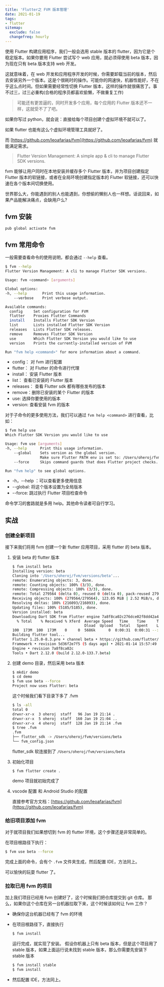 ```yaml
---
title: 'Flutter之 FVM 版本管理'
date: 2021-01-19
tags:
- flutter
sitemap:
  exclude: false
  changefreq: hourly
---
```


使用 Flutter 构建应用程序，我们一般会选用 stable 版本的 flutter，因为它是个稳定版本。如果你要用 Flutter 尝试写个 web 应用，就必须得使用 beta 版本，因为现在只有 beta 版本支持 web 开发。

这就意味着，在 web 开发和应用程序开发的时候，你需要卸载当前的版本，然后去安装另外一个版本。这是个很耗时的操作。可能你的网速快，机器性能好，不在乎这么点时间。但如果需要经常性切换 Flutter 版本，这样的操作就很痛苦了。事不过三，过三必重构(合格的程序员都喜欢偷懒，不做重复工作)

> 可能还有更苦逼的，同时开发多个应用，每个应用的 Flutter 版本还不一样，这就受不了了吧。

如果你写过 python，就会说：直接给每个项目创建个虚拟环境不就可以了。

如果 flutter 也能有这么个虚拟环境管理工具就好了。

而 [https://github.com/leoafarias/fvm](https://github.com/leoafarias/fvm) 就能满足需求。

> Flutter Version Management: A simple app & cli to manage Flutter SDK versions.

fvm 能够让用户同时在本地安装并缓存多个 Flutter 版本，并为项目创建指定 Flutter 版本的软链接，或者在全局环境创建指定版本的 Flutter 软链接，还可以快速在各个版本间切换使用。

世界那么大，你能遇到的别人也能遇到，你想偷的懒别人也一样想。话说回来，如果产品能解决痛点，会缺用户么?

## fvm 安装

```sh
pub global activate fvm
```

## fvm 常用命令

一般需要查看命令的使用说明，都会通过 `--help` 查看。

```sh
$ fvm --help
Flutter Version Management: A cli to manage Flutter SDK versions.

Usage: fvm <command> [arguments]

Global options:
-h, --help       Print this usage information.
    --verbose    Print verbose output.

Available commands:
  config     Set configuration for FVM
  flutter    Proxies Flutter Commands
  install    Installs Flutter SDK Version
  list       Lists installed Flutter SDK Version
  releases   Lists Flutter SDK releases.
  remove     Removes Flutter SDK Version
  use        Which Flutter SDK Version you would like to use
  version    Prints the currently-installed version of FVM

Run "fvm help <command>" for more information about a command.
```

* config： 对 fvm 进行配置
* flutter： 对 Flutter 的命令进行代理
* install： 安装 Flutter 版本
* list： 查看已安装的 Flutter 版本
* releases： 查看 Flutter sdk 都有哪些发布的版本
* remove：删除已安装的某个 Flutter 的版本
* use: 选择你要使用的版本
* version: 查看安装 fvm 的版本

对于子命令的更多使用方法，我们可以通过  `fvm help <command>` 进行查看，比如：

```sh
$ fvm help use
Which Flutter SDK Version you would like to use

Usage: fvm use [arguments]
-h, --help      Print this usage information.
    --global    Sets version as the global version.
                Make sure Flutter PATH env is set to: /Users/oheroj/fvm/default/bin
    --force     Skips command guards that does Flutter project checks.

Run "fvm help" to see global options.
```

* -h，--help ：可以查看更多使用信息
* --global: 将这个版本设置为全局版本
* --force: 跳过执行 Flutter 项目检查命令

命令学习的套路就是多用 help。其他命令读者可自行学习。

## 实战

### 创建全新项目

接下来我们将用 fvm 创建一个新 flutter 应用项目，采用 flutter 的 beta 版本。


1. 安装 beta 的 flutter 版本

    ```sh
    $ fvm install beta
    Installing version: beta
    Cloning into '/Users/oheroj/fvm/versions/beta'...
    remote: Enumerating objects: 3, done.
    remote: Counting objects: 100% (3/3), done.
    remote: Compressing objects: 100% (3/3), done.
    remote: Total 279564 (delta 0), reused 0 (delta 0), pack-reused 279561
    Receiving objects: 100% (279564/279564), 123.05 MiB | 2.52 MiB/s, done.
    Resolving deltas: 100% (216093/216093), done.
    Updating files: 100% (5185/5185), done.
    Version installed: beta
    Downloading Dart SDK from Flutter engine 7a8f8ca02c276dce02f8dd42a44e776ac03fa9bc...
      % Total    % Received % Xferd  Average Speed   Time    Time     Time  Current
                                     Dload  Upload   Total   Spent    Left  Speed
    100  173M  100  173M    0     0  5686k      0  0:00:31  0:00:31 --:--:-- 4431k
    Building flutter tool...
    Flutter 1.25.0-8.3.pre • channel beta • https://github.com/flutter/flutter.git
    Framework • revision 5d36f2e7f5 (5 days ago) • 2021-01-14 15:57:49 -0800
    Engine • revision 7a8f8ca02c
    Tools • Dart 2.12.0 (build 2.12.0-133.7.beta)
    ```


1. 创建 demo 目录，然后采用 beta 版本

    ```sh
    $ mkdir demo
    $ cd demo
    $ fvm use beta --force
    Project now uses Flutter: beta
    ```
    这个时候我们看下目录下多了 .fvm 
    
    ```sh
    $ ls -all
    total 0
    drwxr-xr-x  3 oheroj  staff   96 Jan 19 21:14 .
    drwxr-xr-x  5 oheroj  staff  160 Jan 19 21:04 ..
    drwxr-xr-x  4 oheroj  staff  128 Jan 19 21:14 .fvm
    $ tree .fvm
    .fvm
    ├── flutter_sdk -> /Users/oheroj/fvm/versions/beta
    └── fvm_config.json
    ```
    
    flutter_sdk 软连接到了 `/Users/oheroj/fvm/versions/beta`
    
1. 初始化项目

    ```
    $ fvm flutter create .
    ```

    demo 项目就初始完成了
    
1. vscode 配置 和 Android Studio 的配置
    
    直接参考官方文档：[https://github.com/leoafarias/fvm](https://github.com/leoafarias/fvm)

### 给旧项目添加 fvm 

对于就项目我们如果想切到 fvm 的 flutter 环境，这个步骤还是非常简单的。

在项目根路径下执行：

```sh
$ fvm use beta --force 
```

完成上面的命令，会有个 `.fvm` 文件夹生成，然后配置 IDE，方法同上。

可以愉快的玩耍 flutter 了。


### 拉取已用 fvm 的项目
加上我们项目已经用 fvm 创建好了，这个时候我们把仓库提交到 git 仓库。 那么，如果你这个仓库在另一台机器拉取下来，这个时候该如何让 fvm 工作？

* 确保你这台机器已经有了 fvm 的环境
* 在项目根路径下，直接执行
  ```sh
  $ fvm install
  ```
  运行完成，就实现了安装。
  假设你机器上只有 beta 版本，但是这个项目用了 stable 版本，如果上面运行说未找到 stable 版本，那么你需要先安装下 stable 版本
  
  ```sh
  $ fvm install stable
  $ fvm install
  ```
  
* 然后配置 IDE，方法同上。
